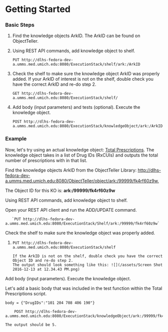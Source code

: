 # Getting Started

### Basic Steps

1. Find the knowledge objects ArkID. The ArkID can be found on ObjectTeller.

2. Using REST API commands, add knowledge object to shelf.

   ```
   PUT http://dlhs-fedora-dev-a.umms.med.umich.edu:8080/ExecutionStack/shelf/ark:/ArkID
   ```

3. Check the shelf to make sure the knowledge object ArkID was properly added. If your ArkID of interest is not on the shelf, double check you have the correct ArkID and re-do step 2.

   ```
   GET http://dlhs-fedora-dev-a.umms.med.umich.edu:8080/ExecutionStack/shelf/
   ```

4. Add body \(input parameters\) and tests \(optional\). Execute the  knowledge object.

   ```
   POST http://dlhs-fedora-dev-a.umms.med.umich.edu:8080/ExecutionStack/knowledgeObject/ark:/ArkID/result
   ```


### Example

Now, let's try using an actual knowledge object: [Total Prescriptions](http://dlhs-fedora-dev-a.umms.med.umich.edu:8080/ObjectTeller/object/ark:/99999/fk4rf60z9w). The knowledge object takes in a list of Drug IDs \(RxCUIs\) and outputs the total number of prescriptions with in that list.

Find the knowledge objects ArkID from the ObjectTeller Library: [http://dlhs-fedora-dev-a.umms.med.umich.edu:8080/ObjectTeller/object/ark:/99999/fk4rf60z9w. ](http://dlhs-fedora-dev-a.umms.med.umich.edu:8080/ObjectTeller/object/ark:/99999/fk4rf60z9w)

The Object ID for this KO is: **ark:/99999/fk4rf60z9w**



Using REST API commands, add knowledge object to shelf.

Open your REST API client and run the ADD/UPDATE command.

       `PUT http://dlhs-fedora-dev-a.umms.med.umich.edu:8080/ExecutionStack/Shelf/ark:/99999/fk4rf60z9w`


Check the shelf to make sure the knowledge object was properly added.
1. ```
   PUT http://dlhs-fedora-dev-a.umms.med.umich.edu:8080/ExecutionStack/shelf
   ```


       If the ArkID is not on the shelf, double check you have the correct Object ID and re-do step 2.
       The output should look something like this: ![](/assets/Screen Shot 2016-12-13 at 12.34.43 PM.png)

Add body \(input parameters\). Execute the knowledge object.

Let's add a basic body that was included in the test function within the Total Prescriptions script.

    body = {"DrugIDs":"101 204 708 406 190"}

```
    POST http://dlhs-fedora-dev-a.umms.med.umich.edu:8080/ExecutionStack/knowledgeObject/ark:/99999/fk4rf60z9w/result
```

    The output should be 5.



